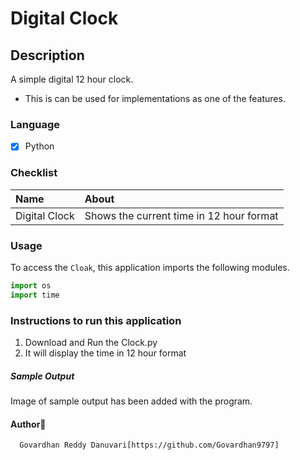
# Digital Clock
## Description
A simple digital 12 hour clock. 
- This is can be used for implementations as one of the features. 

### Language
- [X] Python

### Checklist
Name | About
:------------------ | :------------------
Digital Clock | Shows the current time in 12 hour format

### Usage
To access the `Cloak`, this application imports the following modules.
```python
import os
import time
```
  
### Instructions to run this application

  1. Download and Run the Clock.py
  2. It will display the time in 12 hour format
  
##### Sample Output
   Image of sample output has been added with the program.
#### Author🤖</br> 
      Govardhan Reddy Danuvari[https://github.com/Govardhan9797]
